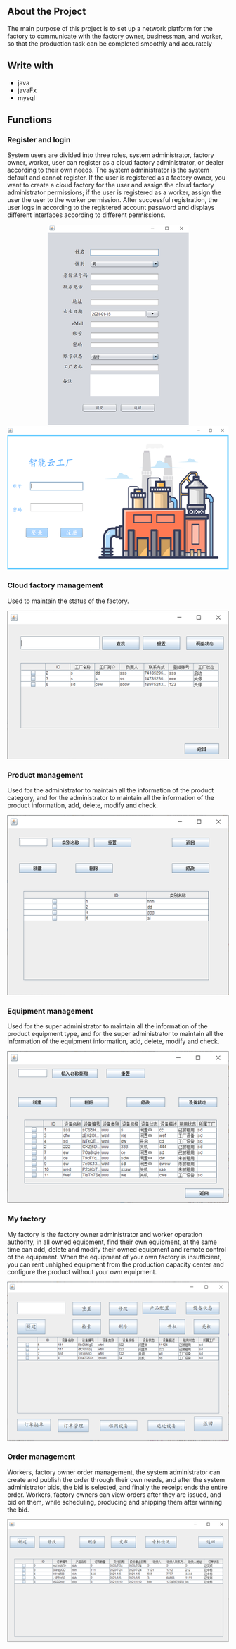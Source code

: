 ## About the Project
The main purpose of this project is to set up a network platform for the factory to communicate with the factory owner, businessman, and worker, so that the production task can be completed smoothly and accurately
## Write with
- java
- javaFx
- mysql
## Functions
### Register and login
System users are divided into three roles, system administrator, factory owner, worker, user can register as a cloud factory administrator, or dealer according to their own needs. The system administrator is the system default and cannot register. If the user is registered as a factory owner, you want to create a cloud factory for the user and assign the cloud factory administrator permissions; if the user is registered as a worker, assign the user the user to the worker permission. After successful registration, the user logs in according to the registered account password and displays different interfaces according to different permissions. 
<div align="center">
  <a>
    <img src="image/pic01.png" width="321" height="455">
  </a>
</div>
<div align="center">
  <a>
    <img src="image/pic02.png" width="554" height="325">
  </a>
</div>

### Cloud factory management
Used to maintain the status of the factory. 
<div align="center">
  <a>
    <img src="image/pic03.png" width="532" height="337">
  </a>
</div>

### Product management
Used for the administrator to maintain all the information of the product category, and for the administrator to maintain all the information of the product information, add, delete, modify and check. 
<div align="center">
  <a>
    <img src="image/pic04.png" width="538" height="409">
  </a>
</div>

### Equipment management
Used for the super administrator to maintain all the information of the product equipment type, and for the super administrator to maintain all the information of the equipment information, add, delete, modify and check. 
<div align="center">
  <a>
    <img src="image/pic05.png" width="521" height="345">
  </a>
</div>

### My factory
My factory is the factory owner administrator and worker operation authority, in all owned equipment, find their own equipment, at the same time can add, delete and modify their owned equipment and remote control of the equipment. When the equipment of your own factory is insufficient, you can rent unhighed equipment from the production capacity center and configure the product without your own equipment. 
<div align="center">
  <a>
    <img src="image/pic06.png" width="554" height="362">
  </a>
</div>

### Order management
Workers, factory owner order management, the system administrator can create and publish the order through their own needs, and after the system administrator bids, the bid is selected, and finally the receipt ends the entire order. Workers, factory owners can view orders after they are issued, and bid on them, while scheduling, producing and shipping them after winning the bid. 
<div align="center">
  <a>
    <img src="image/pic07.png" width="554" height="278">
  </a>
</div>